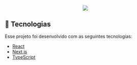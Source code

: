 <h1 align="center">
  <img src="https://user-images.githubusercontent.com/80167149/128224824-4d197dce-c1ee-44c9-a25f-c018c426bf46.png"  />
</h1>

## 🚀 Tecnologias

Esse projeto foi desenvolvido com as seguintes tecnologias:

- [React](https://reactjs.org)
- [Next.js](https://nextjs.org/)
- [TypeScript](https://www.typescriptlang.org/)
